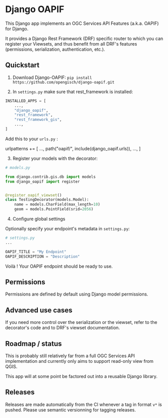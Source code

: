 # Django OAPIF

This Django app implements an OGC Services API Features (a.k.a. OAPIF) for Django.

It provides a Django Rest Framework (DRF) specific router to which you can
register your Viewsets, and thus benefit from all DRF's features (permissions,
serialization, authentication, etc.).

## Quickstart

1. Download Django-OAPIF: `pip install https://github.com/opengisch/django-oapif.git`

2. In `settings.py` make sure that rest_framework is installed:

```python
INSTALLED_APPS = [
    ...,
    "django_oapif",
    "rest_framework",
    "rest_framework_gis",
    ...,
]

```

Add this to your `urls.py` :

urlpatterns += [
    ...,
    path("oapif/", include(django_oapif.urls)),
    ...,
]

3. Register your models with the decorator:

```python
# models.py

from django.contrib.gis.db import models
from django_oapif import register


@register_oapif_viewset()
class TestingDecorator(models.Model):
    name = models.CharField(max_length=10)
    geom = models.PointField(srid=2056)
```

4. Configure global settings

Optionally specify your endpoint's metadata in `settings.py`:

```python
# settings.py
...

OAPIF_TITLE = "My Endpoint"
OAPIF_DESCRIPTION = "Description"
```

Voilà ! Your OAPIF endpoint should be ready to use.

## Permissions

Permissions are defined by default using Django model permissions.

## Advanced use cases

If you need more control over the serialization or the viewset, refer to the decorator's code and to DRF's viewset documentation.

## Roadmap / status

This is probably still relatively far from a full OGC Services API implementation and currently only aims to support read-only view from QGIS.

This app will at some point be factored out into a reusable Django library.

## Releases

Releases are made automatically from the CI whenever a tag in format `v*` is pushed. Please use semantic versionning for tagging releases.
